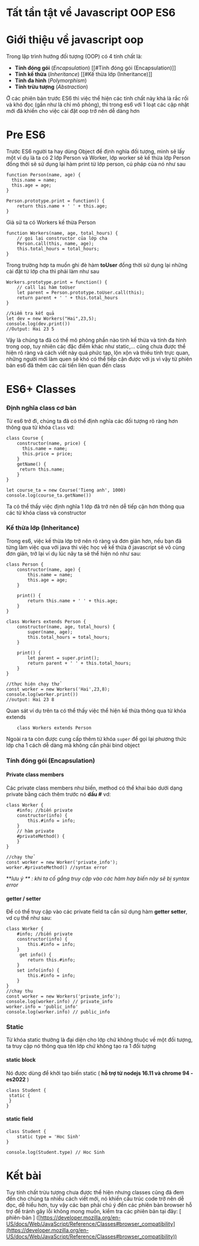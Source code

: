 # Tất tần tật về Javascript OOP ES6

# Giới thiệu về javascript oop

Trong lập trình hướng đối tượng (OOP) có 4 tính chất là:
- **Tính đóng gói** (*Encapsulation*) [[#Tính đóng gói (Encapsulation)]]
- **Tính kế thừa** (*Inheritance*) [[#Kế thừa lớp (Inheritance)]]
- **Tính đa hình** (*Polymorphism*) 
- **Tính trừu tượng** (*Abstraction*)

Ở các phiên bản trước ES6 thì việc thể hiện các tính chất này khá là rắc rối và khó đọc (gần như là chỉ mô phỏng), thì trong es6 với 1 loạt các cập nhật mới đã khiến cho việc cài đặt oop trở nên dễ dàng hơn

# Pre ES6

Trước ES6 người ta hay dùng Object để định nghĩa đối tượng, mình sẽ lấy một ví dụ là ta có 2 lớp Person và Worker, lớp worker sẽ kế thừa lớp Person đồng thời sẽ sử dụng lại hàm print từ lớp person, cú pháp của nó như sau

```node
function Person(name, age) {
  this.name = name;
  this.age = age;
}

Person.prototype.print = function() {
    return this.name + ' ' + this.age;
}
```

Giả sử ta có Workers kế thừa Person

```node
function Workers(name, age, total_hours) {
    // gọi lại constructor của lớp cha
    Person.call(this, name, age);
    this.total_hours = total_hours;
}
```

Trong trường hơp ta muốn ghi đè hàm **toUser** đồng thời sử dụng lại những cài đặt từ lớp cha thì phải làm như sau

```node
Workers.prototype.print = function() {
    // call lại hàm toUser
    let parent = Person.prototype.toUser.call(this);
    return parent + ' ' + this.total_hours
}

//kiểm tra kết quả
let dev = new Workers("Hai",23,5);
console.log(dev.print())
//Output: Hai 23 5
```

Vậy là chúng ta đã có thể mô phỏng phần nào tính kế thừa và tính đa hình trong oop, tuy nhiên các đặc điểm khác như static,... cũng chưa được thể hiện rõ ràng và cách viết này quá phức tạp, lộn xộn và thiếu tính trực quan, những người mới làm quen sẽ khó có thể tiếp cận được với js vì vậy từ phiên bản es6 đã thêm các cải tiến liên quan đến class

# ES6+ Classes

### Định nghĩa class cơ bản

Từ es6 trở đi, chúng ta đã có thể định nghĩa các đối tượng rõ ràng hơn thông qua từ khóa `Class` vd:

```node
class Course {
    constructor(name, price) {
      this.name = name;  
      this.price = price;
    }
    getName() {
     return this.name;
    }
}

let course_ta = new Course('Tieng anh', 1000)
console.log(course_ta.getName())
```

Ta có thể thấy việc định nghĩa 1 lớp đã trở nên dễ tiếp cận hơn thông qua các từ khóa class và constructor

### Kế thừa lớp (Inheritance)

Trong es6, việc kế thừa lớp trở nên rõ ràng và đơn giản hơn, nếu bạn đã từng làm việc qua với java thì việc học về kế thừa ở javascript sẽ vô cùng đơn giản, trở lại ví dụ lúc nãy ta sẽ thể hiện nó như sau:

```node
class Person {
    constructor(name, age) {
        this.name = name;
        this.age = age;
    }

    print() {
        return this.name + ' ' + this.age;
    }
}

class Workers extends Person {
    constructor(name, age, total_hours) {
        super(name, age);
        this.total_hours = total_hours;
    }

    print() {
        let parent = super.print();
        return parent + ' ' + this.total_hours;
    }
}

//thực hiện chạy thử
const worker = new Workers('Hai',23,8);
console.log(worker.print())
//output: Hai 23 8
```

Quan sát ví dụ trên ta có thể thấy việc thể hiện kế thừa thông qua từ khóa extends

```node
    class Workers extends Person
```

Ngoài ra ta còn được cung cấp thêm từ khóa `super` để gọi lại phương thức lớp cha 1 cách dễ dàng mà không cần phải bind object

### Tính đóng gói (Encapsulation)

#### Private class members

Các private class members như biến, method có thể khai báo dưới dạng private bằng cách thêm trước nó **dấu #** vd:

```node
class Worker {
    #info; //biến private
    constructor(info) {
        this.#info = info;
    }
    // hàm private
    #privateMethod() {
    }   
}

//chạy thử
const worker = new Worker('private_info');
worker.#privateMethod() //syntax error
```

***lưu ý ** : khi ta cố gắng truy cập vào các hàm hay biến này sẽ bị syntax error*

#### getter / setter

Để có thể truy cập vào các private field ta cần sử dụng hàm **getter setter**, vd cụ thể như sau:

```node
class Worker {
    #info; //biến private
    constructor(info) {
        this.#info = info;
    }
     get info() {
        return this.#info;
    }
    set info(info) {
        this.#info = info;
    }
}
//chay thu
const worker = new Workers('private_info');
console.log(worker.info) // private_info
worker.info = 'public_info'
console.log(worker.info) // public_info
```

### Static

Từ khóa static thường là đại diện cho lớp chứ không thuộc về một đối tượng, ta truy cập nó thông qua tên lớp chứ không tạo ra 1 đối tượng

#### static block

Nó được dùng để khởi tạo biến static ( **hỗ trợ từ nodejs 16.11 và chrome 94 - es2022** )

```node
class Student {
 static {
 }
}
```

#### static field

```node
class Student {
    static type = 'Hoc Sinh'
}

console.log(Student.type) // Hoc Sinh
```

# Kết bài

Tuy tính chất trừu tượng chưa được thể hiện nhưng classes cũng đã đem đến cho chúng ta nhiều cách viết mới, nó khiến cấu trúc code trở nên dễ đọc, dễ hiểu hơn, tuy vậy các bạn phải chú ý đến các phiên bản browser hỗ trợ để tránh gây lỗi không mong muốn, kiểm tra các phiên bản tại đây: [ phiên-bản ] ([https://developer.mozilla.org/en-US/docs/Web/JavaScript/Reference/Classes#browser_compatibility](https://developer.mozilla.org/en-US/docs/Web/JavaScript/Reference/Classes#browser_compatibility))